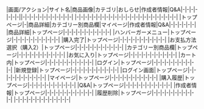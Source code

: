 |画面/アクション|サイト名|商品画像|カテゴリ|おしらせ|作成者情報|Q&A|-|-|-|-|-|-|-||-|-|-|-|-|-|-|-|-|-|-|-|
|-|-|-|-|-|-|-|-|-|-|-|-|-|-|-|-|-|-|-|-|-|-|-|-|
|トップページ|-|商品詳細|カテゴリー別商品欄|マイページ|作成者情報|Q&A|-|-|-|-|-|-|
|商品詳細|トップページ|-|-|-|-|-|-|-|-|-|-|-|
|ハンバーガーメニュー|トップページ|-|-|-|-|-|-|-|-|-|-|-|
|購入完了|トップページ|-|-|-|-|-|-|-|-|-|-|-|
|お支払方法選択（購入2）|トップページ|-|-|-|-|-|-|-|-|-|-|-|
|カテゴリー別商品欄|トップページ|-|-|-|-|-|-|-|-|-|-|-|
|お気に入り|トップページ|-|-|-|-|-|-|-|-|-|-|-|
|カート内|トップページ|-|-|-|-|-|-|-|-|-|-|-|
|ログイン|トップページ|-|-|-|-|-|-|-|-|-|-|-|
|新規登録|トップページ|-|-|-|-|-|-|-|-|-|-|-|
|ログイン画面|トップページ|-|-|-|-|-|-|-|-|-|-|-|
|マイページ|トップページ|-|-|-|-|-|-|-|-|-|-|-|
|購入履歴|トップページ|-|-|-|-|-|-|-|-|-|-|-|
|Q&A|トップページ|-|-|-|-|-|-|-|-|-|-|-|
|作成者情報|トップページ|-|-|-|-|-|-|-|-|-|-|-|
|履歴削除|トップページ|-|-|-|-|-|-|-|-|-|-|-|
|-|-|-|-|-|-|-|-|-|-|-|-|-|
